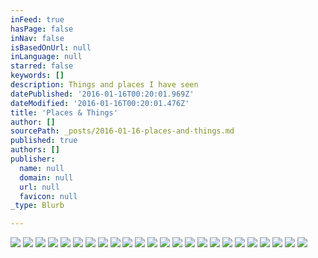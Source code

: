 ```yaml
---
inFeed: true
hasPage: false
inNav: false
isBasedOnUrl: null
inLanguage: null
starred: false
keywords: []
description: Things and places I have seen
datePublished: '2016-01-16T00:20:01.969Z'
dateModified: '2016-01-16T00:20:01.476Z'
title: 'Places & Things'
author: []
sourcePath: _posts/2016-01-16-places-and-things.md
published: true
authors: []
publisher:
  name: null
  domain: null
  url: null
  favicon: null
_type: Blurb

---
```

![](https://the-grid-user-content.s3-us-west-2.amazonaws.com/53478900-4ced-40f8-8f5c-610a21978ddf.png)
![](https://the-grid-user-content.s3-us-west-2.amazonaws.com/6bb85610-650f-4182-ad4a-351e31fa3703.png)
![](https://the-grid-user-content.s3-us-west-2.amazonaws.com/7026105d-0c30-4770-8afc-665d6d2bb55a.png)
![](https://the-grid-user-content.s3-us-west-2.amazonaws.com/e198b24c-3d94-415c-ab0c-80e768c7e572.png)
![](https://the-grid-user-content.s3-us-west-2.amazonaws.com/2767bdac-ed6a-4627-b173-3bdc0c6ec195.png)
![](https://the-grid-user-content.s3-us-west-2.amazonaws.com/8d453db8-a574-477e-9d98-88d1396b8399.png)
![](https://the-grid-user-content.s3-us-west-2.amazonaws.com/0e408968-fdd2-4f32-bed1-893607e56cbb.png)
![](https://the-grid-user-content.s3-us-west-2.amazonaws.com/09f4c072-fc1c-40a2-8649-10a54e839907.png)
![](https://the-grid-user-content.s3-us-west-2.amazonaws.com/3f1e827e-82f2-4a15-ab04-82ecc1561a39.png)
![](https://the-grid-user-content.s3-us-west-2.amazonaws.com/80a75190-75d1-432e-9535-4acac8db849b.png)
![](https://the-grid-user-content.s3-us-west-2.amazonaws.com/ca3c9e5d-daa9-4e32-b993-ae888fc5d6e8.png)
![](https://the-grid-user-content.s3-us-west-2.amazonaws.com/92699033-032f-47f7-bab1-7b339de637ef.png)
![](https://the-grid-user-content.s3-us-west-2.amazonaws.com/e6a8c924-e9e6-4dab-bb1f-0690068b9176.png)
![](https://the-grid-user-content.s3-us-west-2.amazonaws.com/dbe4cbf2-1595-4b63-a6f6-b0a06387a0f2.png)
![](https://the-grid-user-content.s3-us-west-2.amazonaws.com/df14d8e1-8899-4034-8ae9-24493a86bd7d.png)
![](https://the-grid-user-content.s3-us-west-2.amazonaws.com/db2afb76-94f5-4c48-8f40-e8c0b0bb8502.png)
![](https://the-grid-user-content.s3-us-west-2.amazonaws.com/9aff2aa2-722f-4101-b910-d9216eeeed9e.png)
![](https://the-grid-user-content.s3-us-west-2.amazonaws.com/3c7be20a-f53f-452e-b25a-a45ff81a7b27.png)
![](https://the-grid-user-content.s3-us-west-2.amazonaws.com/fbcda77d-255a-4afb-bdb1-915b21b50f38.png)
![](https://the-grid-user-content.s3-us-west-2.amazonaws.com/7a7c719c-44d7-4068-a9f3-87939f046a48.png)
![](https://the-grid-user-content.s3-us-west-2.amazonaws.com/0c35a684-bdb4-4cca-9920-af0343cd8381.png)
![](https://the-grid-user-content.s3-us-west-2.amazonaws.com/2707c135-a079-4c62-a697-18bb3f66dc8d.png)
![](https://the-grid-user-content.s3-us-west-2.amazonaws.com/b05fe808-8836-4345-9613-6a56ac26cdcf.png)
![](https://the-grid-user-content.s3-us-west-2.amazonaws.com/69397216-863c-4c1f-87be-8960452a90b3.png)